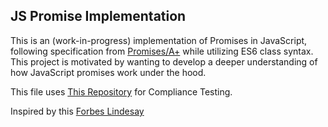 ## JS Promise Implementation

This is an (work-in-progress) implementation of Promises in JavaScript, following specification from [Promises/A+](https://promisesaplus.com/) while utilizing ES6 class syntax. This project is motivated by wanting to develop a deeper understanding of how JavaScript promises work under the hood.

This file uses [This Repository](https://github.com/promises-aplus/promises-tests) for Compliance Testing.

Inspired by this [Forbes Lindesay](https://www.promisejs.org/implementing/)
